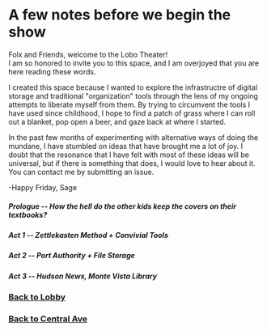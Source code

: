 # A few notes before we begin the show

Folx and Friends, welcome to the Lobo Theater!  
I am so honored to invite you to this space, and I am overjoyed that you are here reading these words. 

I created this space because I wanted to explore the infrastructre of digital storage and traditional "organization" tools through the lens of my ongoing attempts to liberate myself from them. By trying to circumvent the tools I have used since childhood, I hope to find a patch of grass where I can roll out a blanket, pop open a beer, and gaze back at where I started. 

In the past few months of experimenting with alternative ways of doing the mundane, I have stumbled on ideas that have brought me a lot of joy.
I doubt that the resonance that I have felt with most of these ideas will be universal, but if there is something that does, I would love to hear about it. 
You can contact me by submitting an issue. 

-Happy Friday, 
Sage

##### Prologue -- How the hell do the other kids keep the covers on their textbooks?
##### Act 1 -- Zettlekasten Method + Convivial Tools  
##### Act 2 -- Port Authority + File Storage  
##### Act 3 -- Hudson News, Monte Vista Library   


### [Back to Lobby](https://github.com/SageGrey/exp-exp-exp/blob/main/xxxxx_locations/2_loboLobby.md)
### [Back to Central Ave](https://github.com/SageGrey/exp-exp-exp/blob/main/Welcome_To_CentralAve.md)
